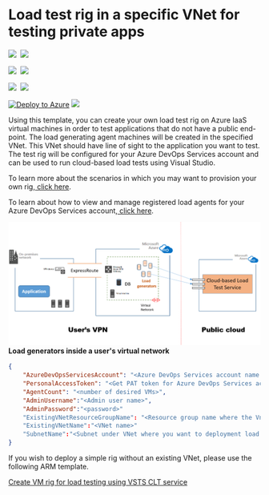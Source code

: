 # Load test rig in a specific VNet for testing private apps

<IMG SRC="https://azbotstorage.blob.core.windows.net/badges/201-vsts-cloudloadtest-rig-existing-vnet/PublicLastTestDate.svg" />&nbsp;
<IMG SRC="https://azbotstorage.blob.core.windows.net/badges/201-vsts-cloudloadtest-rig-existing-vnet/PublicDeployment.svg" />&nbsp;

<IMG SRC="https://azbotstorage.blob.core.windows.net/badges/201-vsts-cloudloadtest-rig-existing-vnet/FairfaxLastTestDate.svg" />&nbsp;
<IMG SRC="https://azbotstorage.blob.core.windows.net/badges/201-vsts-cloudloadtest-rig-existing-vnet/FairfaxDeployment.svg" />&nbsp;

<IMG SRC="https://azbotstorage.blob.core.windows.net/badges/201-vsts-cloudloadtest-rig-existing-vnet/BestPracticeResult.svg" />&nbsp;
<IMG SRC="https://azbotstorage.blob.core.windows.net/badges/201-vsts-cloudloadtest-rig-existing-vnet/CredScanResult.svg" />&nbsp;


[![Deploy to Azure](http://azuredeploy.net/deploybutton.png)](https://portal.azure.com/#create/Microsoft.Template/uri/https%3a%2f%2fraw.githubusercontent.com%2fAzure%2fazure-quickstart-templates%2fmaster%2f201-vsts-cloudloadtest-rig-existing-vnet%2fazuredeploy.json)
<a href="http://armviz.io/#/?load=https%3a%2f%2fraw.githubusercontent.com%2fAzure%2fazure-quickstart-templates%2fmaster%2f201-vsts-cloudloadtest-rig-existing-vnet%2fazuredeploy.json" target="_blank">
    <img src="http://armviz.io/visualizebutton.png"/>
</a>
          
Using this template, you can create your own load test rig on Azure IaaS virtual machines in order to test applications that do not have a public end-point. The load generating agent machines will be created in the specified VNet. This VNet should have line of sight to the application you want to test. The test rig will be configured for your Azure DevOps Services account and can be used to run cloud-based load tests using Visual Studio.

To learn more about the scenarios in which you may want to provision your own rig,<a href="https://blogs.msdn.microsoft.com/visualstudioalm/2016/09/27/run-cloud-based-load-tests-using-your-own-machines-a-k-a-bring-your-own-subscription/" target="_blank"> click here</a>.

To learn about how to view and manage registered load agents for your Azure DevOps Services account,<a href="https://blogs.msdn.microsoft.com/visualstudioalm/2016/08/22/use-cloud-load-agents-on-your-infrastructure/" target="_blank"> click here</a>.


<img src="images/CLTAgentsOnVnet.png"/>
<b> Load generators inside a user's virtual network </b>

```json
{
    "AzureDevOpsServicesAccount": "<Azure DevOps Services account name using for CLT>",
    "PersonalAccessToken": "<Get PAT token for Azure DevOps Services account>",
    "AgentCount": "<number of desired VMs>",
    "AdminUsername":"<Admin user name>",
    "AdminPassword":"<password>" 
	"ExistingVNetResourceGroupName": "<Resource group name where the Vnet exists"
	"ExistingVNetName":"<VNet name>"
	"SubnetName":"<Subnet under VNet where you want to deployment load agents>"
}
```

If you wish to deploy a simple rig without an existing VNet, please use the following ARM template.

<a href="https://github.com/Azure/azure-quickstart-templates/tree/master/101-vsts-cloudloadtest-rig"> Create VM rig for load testing using VSTS CLT service </a>
